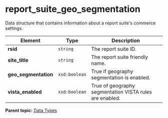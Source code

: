 # report_suite_geo_segmentation

Data structure that contains information about a report suite's commerce settings.

|Element|Type|Description|
|-------|----|-----------|
|**rsid** |`string` | The report suite ID. |
|**site_title** |`string` | The report suite friendly name. |
|**geo_segmentation** |`xsd:boolean` | True if geography segmentation is enabled. |
|**vista_enabled** |`xsd:boolean` | True of geography segmentation VISTA rules are enabled. |

**Parent topic:** [Data Types](../data_types/c_datatypes.md)

